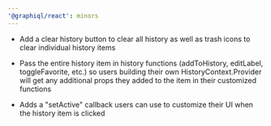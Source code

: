 ```yaml
---
'@graphiql/react': minors
---
```


- Add a clear history button to clear all history as well as trash icons to clear individual history items

- Pass the entire history item in history functions (addToHistory, editLabel, toggleFavorite, etc.) so users building their own HistoryContext.Provider will get any additional props they added to the item in their customized functions

- Adds a "setActive" callback users can use to customize their UI when the history item is clicked
